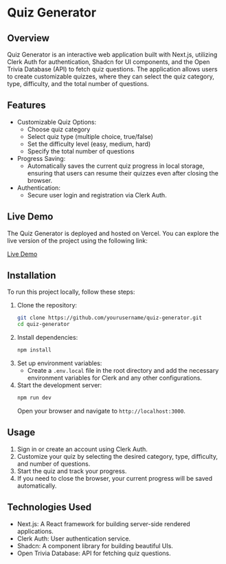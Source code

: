 # Quiz Generator

## Overview

Quiz Generator is an interactive web application built with Next.js, utilizing
Clerk Auth for authentication, Shadcn for UI components, and the Open Trivia
Database (API) to fetch quiz questions. The application allows users to create
customizable quizzes, where they can select the quiz category, type, difficulty,
and the total number of questions.

## Features

- Customizable Quiz Options:
  - Choose quiz category
  - Select quiz type (multiple choice, true/false)
  - Set the difficulty level (easy, medium, hard)
  - Specify the total number of questions
- Progress Saving:
  - Automatically saves the current quiz progress in local storage, ensuring
    that users can resume their quizzes even after closing the browser.
- Authentication:
  - Secure user login and registration via Clerk Auth.

## Live Demo

The Quiz Generator is deployed and hosted on Vercel. You can explore the live
version of the project using the following link:

[Live Demo](https://quiz-indol-iota.vercel.app/)

## Installation

To run this project locally, follow these steps:

1. Clone the repository:
   ```bash
   git clone https://github.com/yourusername/quiz-generator.git
   cd quiz-generator
   ```
2. Install dependencies:
   ```bash
   npm install
   ```
3. Set up environment variables:
   - Create a `.env.local` file in the root directory and add the necessary
     environment variables for Clerk and any other configurations.
4. Start the development server:
   ```bash
   npm run dev
   ```
   Open your browser and navigate to `http://localhost:3000`.

## Usage

1. Sign in or create an account using Clerk Auth.
2. Customize your quiz by selecting the desired category, type, difficulty, and
   number of questions.
3. Start the quiz and track your progress.
4. If you need to close the browser, your current progress will be saved
   automatically.

## Technologies Used

- Next.js: A React framework for building server-side rendered applications.
- Clerk Auth: User authentication service.
- Shadcn: A component library for building beautiful UIs.
- Open Trivia Database: API for fetching quiz questions.
